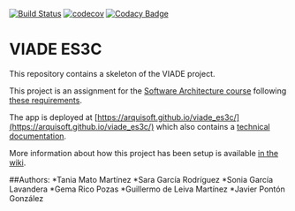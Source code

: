 [![Build Status](https://travis-ci.org/Arquisoft/viade_es3c.svg?branch=master)](https://travis-ci.org/Arquisoft/viade_es3c)
[![codecov](https://codecov.io/gh/Arquisoft/viade_es3c/branch/master/graph/badge.svg)](https://codecov.io/gh/Arquisoft/viade_es3c)
[![Codacy Badge](https://api.codacy.com/project/badge/Grade/233d26f538074dc2b39e1b62b0633030)](https://www.codacy.com/gh/Arquisoft/viade_es3c?utm_source=github.com&amp;utm_medium=referral&amp;utm_content=Arquisoft/viade_es3c&amp;utm_campaign=Badge_Grade)

# VIADE ES3C

This repository contains a skeleton of the VIADE project.

This project is an assignment for the [Software Architecture course](https://arquisoft.github.io/) following [these requirements](https://labra.solid.community/public/SoftwareArchitecture/AssignmentDescription/).

The app is deployed at [https://arquisoft.github.io/viade_es3c/](https://arquisoft.github.io/viade_es3c/) which also contains a [technical documentation](https://arquisoft.github.io/viade_es3c/docs).

More information about how this project has been setup is available [in the wiki](https://github.com/Arquisoft/viade_es3c/wiki).

##Authors:
*Tania Mato Martínez
*Sara García Rodríguez
*Sonia García Lavandera 
*Gema Rico Pozas
*Guillermo de Leiva Martínez
*Javier Pontón González